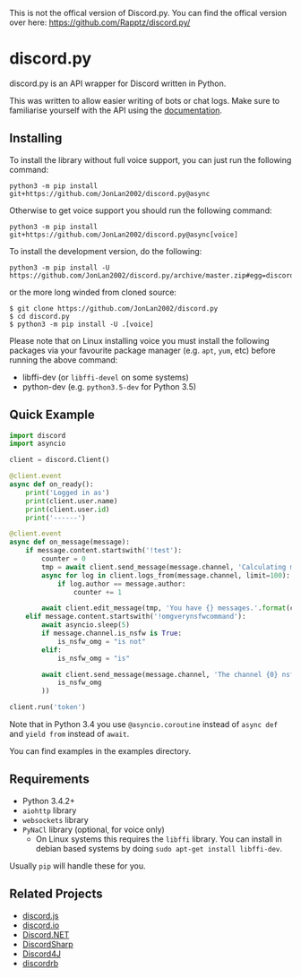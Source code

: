 This is not the offical version of Discord.py.
You can find the offical version over here: https://github.com/Rapptz/discord.py/

# discord.py

discord.py is an API wrapper for Discord written in Python.

This was written to allow easier writing of bots or chat logs. Make sure to familiarise yourself with the API using the [documentation][doc].

[doc]: http://discordpy.rtfd.org/en/latest

## Installing

To install the library without full voice support, you can just run the following command:

```
python3 -m pip install git+https://github.com/JonLan2002/discord.py@async
```

Otherwise to get voice support you should run the following command:

```
python3 -m pip install git+https://github.com/JonLan2002/discord.py@async[voice]
```

To install the development version, do the following:

```
python3 -m pip install -U https://github.com/JonLan2002/discord.py/archive/master.zip#egg=discord.py[voice]
```

or the more long winded from cloned source:

```
$ git clone https://github.com/JonLan2002/discord.py
$ cd discord.py
$ python3 -m pip install -U .[voice]
```

Please note that on Linux installing voice you must install the following packages via your favourite package manager (e.g. `apt`, `yum`, etc) before running the above command:

- libffi-dev (or `libffi-devel` on some systems)
- python<version>-dev (e.g. `python3.5-dev` for Python 3.5)

## Quick Example

```py
import discord
import asyncio

client = discord.Client()

@client.event
async def on_ready():
    print('Logged in as')
    print(client.user.name)
    print(client.user.id)
    print('------')

@client.event
async def on_message(message):
    if message.content.startswith('!test'):
        counter = 0
        tmp = await client.send_message(message.channel, 'Calculating messages...')
        async for log in client.logs_from(message.channel, limit=100):
            if log.author == message.author:
                counter += 1

        await client.edit_message(tmp, 'You have {} messages.'.format(counter))
    elif message.content.startswith('!omgverynsfwcommand'):
        await asyncio.sleep(5)
        if message.channel.is_nsfw is True:
            is_nsfw_omg = "is not"
        elif:
            is_nsfw_omg = "is"

        await client.send_message(message.channel, 'The channel {0} nsfw'.format(
            is_nsfw_omg
        ))

client.run('token')
```

Note that in Python 3.4 you use `@asyncio.coroutine` instead of `async def` and `yield from` instead of `await`.

You can find examples in the examples directory.

## Requirements

- Python 3.4.2+
- `aiohttp` library
- `websockets` library
- `PyNaCl` library (optional, for voice only)
    - On Linux systems this requires the `libffi` library. You can install in
      debian based systems by doing `sudo apt-get install libffi-dev`.

Usually `pip` will handle these for you.

## Related Projects

- [discord.js](https://github.com/discord-js/discord.js)
- [discord.io](https://github.com/izy521/discord.io)
- [Discord.NET](https://github.com/RogueException/Discord.Net)
- [DiscordSharp](https://github.com/Luigifan/DiscordSharp)
- [Discord4J](https://github.com/knobody/Discord4J)
- [discordrb](https://github.com/meew0/discordrb)
